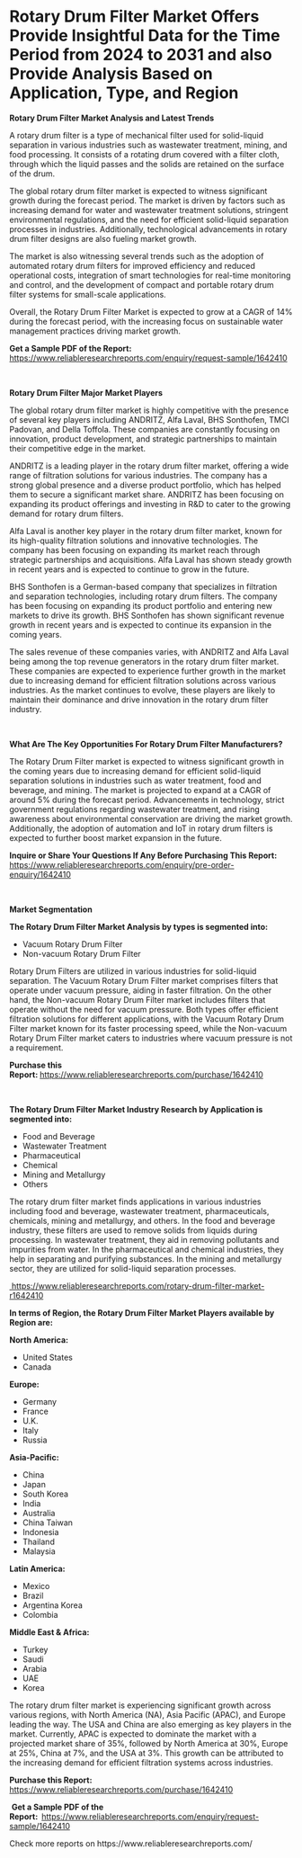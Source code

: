 <p><h1>Rotary Drum Filter Market Offers Provide Insightful Data for the Time Period from 2024 to 2031 and also Provide Analysis Based on Application, Type, and Region</h1></p><p><strong>Rotary Drum Filter Market Analysis and Latest Trends</strong></p>
<p><p>A rotary drum filter is a type of mechanical filter used for solid-liquid separation in various industries such as wastewater treatment, mining, and food processing. It consists of a rotating drum covered with a filter cloth, through which the liquid passes and the solids are retained on the surface of the drum.</p><p>The global rotary drum filter market is expected to witness significant growth during the forecast period. The market is driven by factors such as increasing demand for water and wastewater treatment solutions, stringent environmental regulations, and the need for efficient solid-liquid separation processes in industries. Additionally, technological advancements in rotary drum filter designs are also fueling market growth.</p><p>The market is also witnessing several trends such as the adoption of automated rotary drum filters for improved efficiency and reduced operational costs, integration of smart technologies for real-time monitoring and control, and the development of compact and portable rotary drum filter systems for small-scale applications.</p><p>Overall, the Rotary Drum Filter Market is expected to grow at a CAGR of 14% during the forecast period, with the increasing focus on sustainable water management practices driving market growth.</p></p>
<p><strong>Get a Sample PDF of the Report:&nbsp;</strong> <a href="https://www.reliableresearchreports.com/enquiry/request-sample/1642410">https://www.reliableresearchreports.com/enquiry/request-sample/1642410</a></p>
<p>&nbsp;</p>
<p><strong>Rotary Drum Filter Major Market Players</strong></p>
<p><p>The global rotary drum filter market is highly competitive with the presence of several key players including ANDRITZ, Alfa Laval, BHS Sonthofen, TMCI Padovan, and Della Toffola. These companies are constantly focusing on innovation, product development, and strategic partnerships to maintain their competitive edge in the market.</p><p>ANDRITZ is a leading player in the rotary drum filter market, offering a wide range of filtration solutions for various industries. The company has a strong global presence and a diverse product portfolio, which has helped them to secure a significant market share. ANDRITZ has been focusing on expanding its product offerings and investing in R&D to cater to the growing demand for rotary drum filters.</p><p>Alfa Laval is another key player in the rotary drum filter market, known for its high-quality filtration solutions and innovative technologies. The company has been focusing on expanding its market reach through strategic partnerships and acquisitions. Alfa Laval has shown steady growth in recent years and is expected to continue to grow in the future.</p><p>BHS Sonthofen is a German-based company that specializes in filtration and separation technologies, including rotary drum filters. The company has been focusing on expanding its product portfolio and entering new markets to drive its growth. BHS Sonthofen has shown significant revenue growth in recent years and is expected to continue its expansion in the coming years.</p><p>The sales revenue of these companies varies, with ANDRITZ and Alfa Laval being among the top revenue generators in the rotary drum filter market. These companies are expected to experience further growth in the market due to increasing demand for efficient filtration solutions across various industries. As the market continues to evolve, these players are likely to maintain their dominance and drive innovation in the rotary drum filter industry.</p></p>
<p>&nbsp;</p>
<p><strong>What Are The Key Opportunities For Rotary Drum Filter Manufacturers?</strong></p>
<p><p>The Rotary Drum Filter market is expected to witness significant growth in the coming years due to increasing demand for efficient solid-liquid separation solutions in industries such as water treatment, food and beverage, and mining. The market is projected to expand at a CAGR of around 5% during the forecast period. Advancements in technology, strict government regulations regarding wastewater treatment, and rising awareness about environmental conservation are driving the market growth. Additionally, the adoption of automation and IoT in rotary drum filters is expected to further boost market expansion in the future.</p></p>
<p><strong>Inquire or Share Your Questions If Any Before Purchasing This Report:</strong> <a href="https://www.reliableresearchreports.com/enquiry/pre-order-enquiry/1642410">https://www.reliableresearchreports.com/enquiry/pre-order-enquiry/1642410</a></p>
<p>&nbsp;</p>
<p><strong>Market Segmentation</strong></p>
<p><strong>The Rotary Drum Filter Market Analysis by types is segmented into:</strong></p>
<p><ul><li>Vacuum Rotary Drum Filter</li><li>Non-vacuum Rotary Drum Filter</li></ul></p>
<p><p>Rotary Drum Filters are utilized in various industries for solid-liquid separation. The Vacuum Rotary Drum Filter market comprises filters that operate under vacuum pressure, aiding in faster filtration. On the other hand, the Non-vacuum Rotary Drum Filter market includes filters that operate without the need for vacuum pressure. Both types offer efficient filtration solutions for different applications, with the Vacuum Rotary Drum Filter market known for its faster processing speed, while the Non-vacuum Rotary Drum Filter market caters to industries where vacuum pressure is not a requirement.</p></p>
<p><strong>Purchase this Report:&nbsp;</strong><a href="https://www.reliableresearchreports.com/purchase/1642410">https://www.reliableresearchreports.com/purchase/1642410</a></p>
<p>&nbsp;</p>
<p><strong>The Rotary Drum Filter Market Industry Research by Application is segmented into:</strong></p>
<p><ul><li>Food and Beverage</li><li>Wastewater Treatment</li><li>Pharmaceutical</li><li>Chemical</li><li>Mining and Metallurgy</li><li>Others</li></ul></p>
<p><p>The rotary drum filter market finds applications in various industries including food and beverage, wastewater treatment, pharmaceuticals, chemicals, mining and metallurgy, and others. In the food and beverage industry, these filters are used to remove solids from liquids during processing. In wastewater treatment, they aid in removing pollutants and impurities from water. In the pharmaceutical and chemical industries, they help in separating and purifying substances. In the mining and metallurgy sector, they are utilized for solid-liquid separation processes.</p></p>
<p><a href="https://www.reliableresearchreports.com/rotary-drum-filter-market-r1642410">&nbsp;https://www.reliableresearchreports.com/rotary-drum-filter-market-r1642410</a></p>
<p><strong>In terms of Region, the Rotary Drum Filter Market Players available by Region are:</strong></p>
<p>
    <p> <strong> North America: </strong>
        <ul>
            <li>United States</li>
            <li>Canada</li>
        </ul>
        </p> 
    <p> <strong> Europe: </strong>
        <ul>
            <li>Germany</li>
            <li>France</li>
            <li>U.K.</li>
            <li>Italy</li>
            <li>Russia</li>
        </ul>
        </p> 
    <p> <strong> Asia-Pacific: </strong>
        <ul>
            <li>China</li>
            <li>Japan</li>
            <li>South Korea</li>
            <li>India</li>
            <li>Australia</li>
            <li>China Taiwan</li>
            <li>Indonesia</li>
            <li>Thailand</li>
            <li>Malaysia</li>
        </ul>
        </p> 
    <p> <strong> Latin America: </strong>
        <ul>
            <li>Mexico</li>
            <li>Brazil</li>
            <li>Argentina Korea</li>
            <li>Colombia</li>
        </ul>
        </p> 
    <p> <strong> Middle East & Africa: </strong>
        <ul>
            <li>Turkey</li>
            <li>Saudi</li>
            <li>Arabia</li>
            <li>UAE</li>
            <li>Korea</li>
        </ul>
    </p>
    </p>
<p><p>The rotary drum filter market is experiencing significant growth across various regions, with North America (NA), Asia Pacific (APAC), and Europe leading the way. The USA and China are also emerging as key players in the market. Currently, APAC is expected to dominate the market with a projected market share of 35%, followed by North America at 30%, Europe at 25%, China at 7%, and the USA at 3%. This growth can be attributed to the increasing demand for efficient filtration systems across industries.</p></p>
<p><strong>Purchase this Report: </strong><a href="https://www.reliableresearchreports.com/purchase/1642410">https://www.reliableresearchreports.com/purchase/1642410</a></p>
<p>&nbsp;<strong>Get a Sample PDF of the Report:&nbsp;&nbsp;</strong><a href="https://www.reliableresearchreports.com/enquiry/request-sample/1642410">https://www.reliableresearchreports.com/enquiry/request-sample/1642410</a></p>
<p><strong></strong></p>
<p>Check more reports on https://www.reliableresearchreports.com/</p>